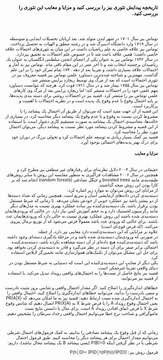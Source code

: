 <div dir="rtl">
  
  ### تاریخچه پیدایش تئوری بیز را بررسی کنید و مزایا و معایب این تئوری را بررسی کنید.
  
  <br/>

  <br/>

توماس بیز سال ۱۷۰۱ در شهر لندن متولد شد. بعد ازپایان تحصیلات ابتدایی و متوسطه در سال ۱۷۱۹ وارد دانشگاه ادینبرگ شد و در رشته منطق و الهیات به تحصیل پرداخت. توماس بیز علاقه خاصی به علم ریاضیات داشت در این میان به تئوری‌های احتمالات علاقه خاصی داشت؛ همین علاقه باعث شد تا در خصوص علم احتمالات به تحقیق بپردازد.
 <br/>
در سال ۱۷۴۲ توماس بیز به عنوان یکی از اعضای انجمن سلطنتی انگلستان به عنوان یک ریاضیدان برجسته انتخاب شد و تا آخر عمر در این مقام باقی ماند. توماس بیز به آمار و احتمالات علاقه بسیاری داشت و تقریبا بعد از دهه ۱۷۴۰ تمام تمرکز خود را بر این علم گذاشت.
مهمترین و شناخته شده‌ترین دستاورد علمی توماس بیز قضیه معروف بیز در تئوری احتمالات است که بعد از مرگ وی توسط ریچارد پرایس منتشر شد.
 <br/>
توماس بیز سال ۱۷۵۵ بیمار شد و در سال ۱۷۶۱ فوت کرد. هرچند که نتوانست دستاورد مهم علمی خود را در احتمالات منتشر کند؛ اما ریچارد پرایس بعد از مرگ وی کارهای علمی توماس بیز را منتشر کرد. قضیه بیز در احتمالات روشی برای دسته بندی پدیده‌ها، بر پایه احتمال وقوع یا عدم وقوع یک پدیده‌ است و در نظریه احتمالات با اهمیت و پرکاربرد است.
 <br/>
این قضیه از آن جهت مفید است که می‌توان از طریق آن احتمال یک پیشامد را با مشروط کردن نسبت به وقوع و یا عدم وقوع یک پیشامد دیگر محاسبه کرد. در بسیاری از حالت‌ها، محاسبه‌ی احتمال یک پیشامد به صورت مستقیم کاری دشوار است. با استفاده از این قضیه و مشروط کردن پیشامد مورد نظر نسبت به پیشامد دیگر، می‌توان احتمال مورد نظر را محاسبه کرد.
 <br/>
قضیه بیز کمک بسیار زیادی به توسعه علم احتمالات کرد و تحولی بزرگ در دوران خود برای درک بهتر پدیده‌های احتمالی بوجود آورد.
 <br/>
#### مزایا و معایب
 <br/>
حقیقاتی در سال ۲۰۰۴ دلایل نظریه‌ای برای رفتارهای غیر منطقی بیز مطرح کرد و همچنین در سال ۲۰۰۶ مشاهدات فراگیری به منظور مقایسه این روش با سایر روش‌های طبقه‌بندی مانند boosted trees و جنگل تصادفی (random forests) انجام شد که بر کارا بودن این روش صحه گذاشتند.
 <br/>
از مزایای این روش می‌توان به موارد زیر اشاره کرد:
 <br/>
دسته‌بندی کردن داده‌های آزمایشی آسان و سریع است. همچنین زمانی که تعداد دسته‌ها از دو بیشتر باشد نیز عملکرد خوبی از خودش نشان می‌دهد.
تا زمانی که شرط مستقل بودن برقرار باشد، یک دسته‌بندی‌کننده بیز ساده عملکرد بهتری نسبت به مدل‌های دیگر مانند رگرسیون لجستیک دارد و به حجم آموزش کمی نیاز دارد.
در حالتی که ورودی‌هایمان دسته‌بندی شده باشند این روش عملکرد بهتری نسبت به حالی دارد که ورودی‌هایمان عدد باشند. برای حالتی که ورودی عدد باشد معمولاً فرض می‌شود که از توزیع نرمال پیروی می‌کنند. (که فرض قوی‌ای است)
 <br/>
علاوه بر مزایایی که این دسته‌بندی‌کننده دارد معایبی نیز دارد، از جمله:
 <br/>
در صورتی که ورودی‌مان دسته‌بندی شده باشد و در مرحلهٔ یادگیری دسته‌ای وجود داشته باشد که دسته‌بندی‌کننده هیچ داده‌ای از آن دسته مشاهده نکرده باشد، دسته‌بندی‌کننده احتمالی برابر صفر برای آن دسته در نظر می‌گیرد و قادر به دسته‌بندی کردن نخواهد بود. برای حل این مشکل می‌توان از تکنیک‌های هموارسازی مانند تخمین‌گر لاپلاس استفاده کرد.
 <br/>
یکی دیگر از معایب این دسته‌بندی‌کننده این است که دستیابی به شرط مستقل بودن در دنیای واقعی تقریباً غیرممکن است.


  <br/>
  قضیه بیز نتایج حاصل از تست‌ها را به احتمال‌های واقعی رویداد تبدیل می‌کند. با استفاده از قضیه بیز می‌توانید:

خطاهای اندازه‌گیری را اصلاح کنید: اگر مقدار احتمال واقعی و شانس بروز مثبت نادرست و منفی نادرست را بدانید، می‌توانید خطاهای اندازه‌گیری را اصلاح کنید.
احتمال واقعی را به احتمال اندازه‌گیری شده تست ارتباط دهید: قضیه بیز به ما امکان می‌دهد که (PR(A|X یعنی احتمال وقوع رویداد A را با فرض شرط X به (PR(X|A اتصال دهیم که شانس وقوع شرط X با فرض اتفاق افتادن رویداد A است. برای مثال با دانستن نتایج تست ماموگرافی و شناخت نرخ خطا می‌توانیم احتمال واقعی رخداد سرطان را تشخیص دهیم.

  <br/>
  
زمانی که از قبل وقوع یک پیشامد تصادفی را بدانیم، به کمک فرمول‌های احتمال شرطی می‌توانیم مقدار احتمال برای هر پیشامد دیگر را محاسبه کنیم. طبق فرمول احتمال شرطی با در نظر گرفتن اینکه 
P(B)>0  (یعنی پیشامد B یک پیشامد محال نباشد)، داریم:

فرمول روش بیز:
P(h│D)= (P(D│h)P(h))/(P(D))
  
  <br/>
  
  </div>
